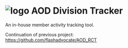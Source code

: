 # ![logo](http://aodwebhost.site.nfoservers.com/tracker/assets/images/icons/small/tracker.png) AOD Division Tracker
An in-house member activity tracking tool.

Continuation of previous project: https://github.com/flashadvocate/AOD_RCT
